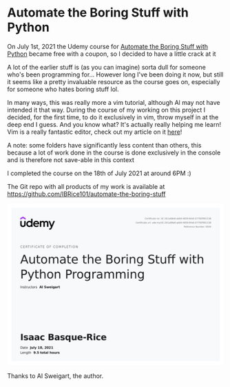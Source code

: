 # Automate the Boring Stuff with Python

On July 1st, 2021 the Udemy course for [Automate the Boring Stuff with Python](https://automatetheboringstuff.com/) became free with a coupon, so I decided to have a little crack at it

A lot of the earlier stuff is (as you can imagine) sorta dull for someone who's been programming for... However long I've been doing it now, but still it seems like a pretty invaluable resource as the course goes on, especially for someone who hates boring stuff lol.

In many ways, this was really more a vim tutorial, although Al may not have intended it that way. During the course of my working on this project I decided, for the first time, to do it exclusively in vim, throw myself in at the deep end I guess. And you know what? It's actually really helping me learn! Vim is a really fantastic editor, check out my article on it [here](https://IBRice101.github.io/HacksocWIki/vim)!

A note: some folders have significantly less content than others, this because a lot of work done in the course is done exclusively in the console and is therefore not save-able in this context

I completed the course on the 18th of July 2021 at around 6PM :)

The Git repo with all products of my work is available at https://github.com/IBRice101/automate-the-boring-stuff

![My Certificate of Completion](media/Certificate.jpg)

Thanks to Al Sweigart, the author.
